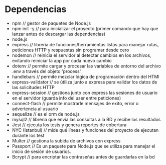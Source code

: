# Dependencias
- npm // gestor de paquetes de Node.js
- npm init -y // para inicializar el proyecto (primer comando que hay que lanzar antes de descargar las dependencias)
- node.js
- express // libreria de funciones/herramientas listas para manejar rutas, peticiones HTTP y respuestas sin programar desde cero
- nodemon // reinicia el servidor al detectar cambios en los archivos, evitando reiniciar la app por cada nuevo cambio
- dotenv // permite cargar y procesar las variables de entorno del archivo .env a través del objeto 'process'
- handlebars // permite mezclar lógica de programación dentro del HTMl
- express-validator // se útiliza junto a express para validar los datos de las solicitudes HTTP
- express-session // gestiona junto con express las sesiones de usuario en el servidor (guarda info del user entre peticiones)
- connect-flash // permite mostrarle mensajes de exito, error o advertencia al usuario
- sequelize // es el orm de node.js
- mysql2 // libreria que envía las consultas a la BD y recibe los resultados
- Jest // ejecuta los tests y genera reportes de cobertura
- NYC (Istanbul) // mide qué líneas y funciones del proyecto de ejecutan durante los test
- Multer // gestiona la subida de archivos con express
- Passport // Es un paquete para Node.js que se utiliza para manejar el inicio de sesión de usuarios.
- Bcrypt // para encriptar las contraseñas antes de guardarlas en la bd
